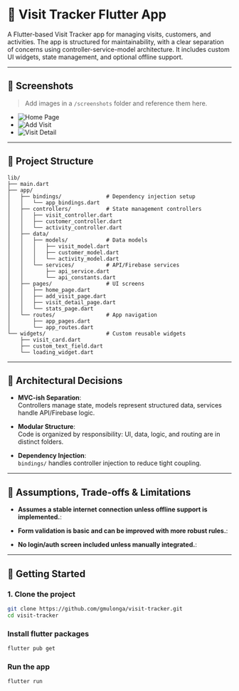 # 📱 Visit Tracker Flutter App

A Flutter-based Visit Tracker app for managing visits, customers, and activities. The app is
structured for maintainability, with a clear separation of concerns using controller-service-model
architecture. It includes custom UI widgets, state management, and optional offline support.

---

## 📸 Screenshots

> Add images in a `/screenshots` folder and reference them here.

- ![Home Page](screenshots/home.jpeg)
- ![Add Visit](screenshots/add.jpeg)
- ![Visit Detail](screenshots/detail.jpeg)

---

## 🧱 Project Structure

```plaintext
lib/
├── main.dart
├── app/
│   ├── bindings/              # Dependency injection setup
│   │   └── app_bindings.dart
│   ├── controllers/           # State management controllers
│   │   ├── visit_controller.dart
│   │   ├── customer_controller.dart
│   │   └── activity_controller.dart
│   ├── data/
│   │   ├── models/            # Data models
│   │   │   ├── visit_model.dart
│   │   │   ├── customer_model.dart
│   │   │   └── activity_model.dart
│   │   └── services/          # API/Firebase services
│   │       ├── api_service.dart
│   │       └── api_constants.dart
│   ├── pages/                 # UI screens
│   │   ├── home_page.dart
│   │   ├── add_visit_page.dart
│   │   ├── visit_detail_page.dart
│   │   └── stats_page.dart
│   └── routes/                # App navigation
│       ├── app_pages.dart
│       └── app_routes.dart
└── widgets/                   # Custom reusable widgets
    ├── visit_card.dart
    ├── custom_text_field.dart
    └── loading_widget.dart
```

---

## 🧠 Architectural Decisions

- **MVC-ish Separation**:  
  Controllers manage state, models represent structured data, services handle API/Firebase logic.

- **Modular Structure**:  
  Code is organized by responsibility: UI, data, logic, and routing are in distinct folders.

- **Dependency Injection**:  
  `bindings/` handles controller injection to reduce tight coupling.

---

## 📌 Assumptions, Trade-offs & Limitations

- **Assumes a stable internet connection unless offline support is implemented.**:

- **Form validation is basic and can be improved with more robust rules.**:

- **No login/auth screen included unless manually integrated.**:

---

## 🚀 Getting Started

### 1. Clone the project

```bash
git clone https://github.com/gmulonga/visit-tracker.git
cd visit-tracker
```

### Install flutter packages

```bash
flutter pub get
```

### Run the app

```bash
flutter run
```

